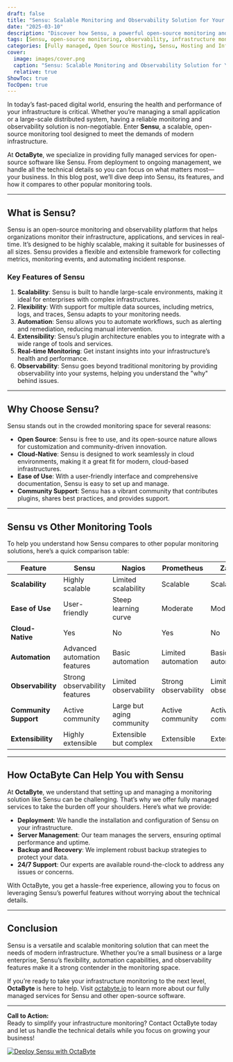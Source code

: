```yaml
---
draft: false
title: "Sensu: Scalable Monitoring and Observability Solution for Your Infrastructure"
date: "2025-03-10"
description: "Discover how Sensu, a powerful open-source monitoring and observability solution, can help you scale your infrastructure monitoring effortlessly. Learn about its features, benefits, and how it compares to other monitoring tools."
tags: [Sensu, open-source monitoring, observability, infrastructure monitoring, Sensu vs Nagios, Sensu vs Prometheus, scalable monitoring, managed monitoring services, OctaByte, octabyteio]
categories: [Fully managed, Open Source Hosting, Sensu, Hosting and Infrastructure, Monitoring]
cover:
  image: images/cover.png
  caption: "Sensu: Scalable Monitoring and Observability Solution for Your Infrastructure"
  relative: true
ShowToc: true
TocOpen: true
---
```



In today’s fast-paced digital world, ensuring the health and performance of your infrastructure is critical. Whether you’re managing a small application or a large-scale distributed system, having a reliable monitoring and observability solution is non-negotiable. Enter **Sensu**, a scalable, open-source monitoring tool designed to meet the demands of modern infrastructure.

At **OctaByte**, we specialize in providing fully managed services for open-source software like Sensu. From deployment to ongoing management, we handle all the technical details so you can focus on what matters most—your business. In this blog post, we’ll dive deep into Sensu, its features, and how it compares to other popular monitoring tools.

---

## What is Sensu?

Sensu is an open-source monitoring and observability platform that helps organizations monitor their infrastructure, applications, and services in real-time. It’s designed to be highly scalable, making it suitable for businesses of all sizes. Sensu provides a flexible and extensible framework for collecting metrics, monitoring events, and automating incident response.

### Key Features of Sensu

1. **Scalability**: Sensu is built to handle large-scale environments, making it ideal for enterprises with complex infrastructures.
2. **Flexibility**: With support for multiple data sources, including metrics, logs, and traces, Sensu adapts to your monitoring needs.
3. **Automation**: Sensu allows you to automate workflows, such as alerting and remediation, reducing manual intervention.
4. **Extensibility**: Sensu’s plugin architecture enables you to integrate with a wide range of tools and services.
5. **Real-time Monitoring**: Get instant insights into your infrastructure’s health and performance.
6. **Observability**: Sensu goes beyond traditional monitoring by providing observability into your systems, helping you understand the "why" behind issues.

---

## Why Choose Sensu?

Sensu stands out in the crowded monitoring space for several reasons:

- **Open Source**: Sensu is free to use, and its open-source nature allows for customization and community-driven innovation.
- **Cloud-Native**: Sensu is designed to work seamlessly in cloud environments, making it a great fit for modern, cloud-based infrastructures.
- **Ease of Use**: With a user-friendly interface and comprehensive documentation, Sensu is easy to set up and manage.
- **Community Support**: Sensu has a vibrant community that contributes plugins, shares best practices, and provides support.

---

## Sensu vs Other Monitoring Tools

To help you understand how Sensu compares to other popular monitoring solutions, here’s a quick comparison table:

| Feature                | Sensu                          | Nagios                        | Prometheus                   | Zabbix                       |
|------------------------|--------------------------------|-------------------------------|------------------------------|------------------------------|
| **Scalability**        | Highly scalable                | Limited scalability           | Scalable                     | Scalable                     |
| **Ease of Use**        | User-friendly                  | Steep learning curve          | Moderate                     | Moderate                     |
| **Cloud-Native**       | Yes                            | No                            | Yes                          | No                           |
| **Automation**         | Advanced automation features   | Basic automation              | Limited automation           | Basic automation             |
| **Observability**      | Strong observability features  | Limited observability         | Strong observability         | Limited observability        |
| **Community Support**  | Active community               | Large but aging community     | Active community             | Active community             |
| **Extensibility**      | Highly extensible              | Extensible but complex        | Extensible                   | Extensible                   |

---

## How OctaByte Can Help You with Sensu

At **OctaByte**, we understand that setting up and managing a monitoring solution like Sensu can be challenging. That’s why we offer fully managed services to take the burden off your shoulders. Here’s what we provide:

- **Deployment**: We handle the installation and configuration of Sensu on your infrastructure.
- **Server Management**: Our team manages the servers, ensuring optimal performance and uptime.
- **Backup and Recovery**: We implement robust backup strategies to protect your data.
- **24/7 Support**: Our experts are available round-the-clock to address any issues or concerns.

With OctaByte, you get a hassle-free experience, allowing you to focus on leveraging Sensu’s powerful features without worrying about the technical details.

---

## Conclusion

Sensu is a versatile and scalable monitoring solution that can meet the needs of modern infrastructure. Whether you’re a small business or a large enterprise, Sensu’s flexibility, automation capabilities, and observability features make it a strong contender in the monitoring space.

If you’re ready to take your infrastructure monitoring to the next level, **OctaByte** is here to help. Visit [octabyte.io](https://octabyte.io) to learn more about our fully managed services for Sensu and other open-source software.

---

**Call to Action:**  
Ready to simplify your infrastructure monitoring? Contact OctaByte today and let us handle the technical details while you focus on growing your business!

[![Deploy Sensu with OctaByte](/images/deploy-on-octabyte.png)](https://octabyte.io/fully-managed-open-source-services/hosting-and-infrastructure/monitoring/sensu)